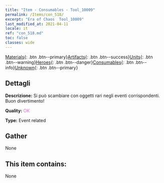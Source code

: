 ```yaml
---
title: "Item - Consumables - Tool_10009"
permalink: /Items/con_518/
excerpt: "Era of Chaos  Tool_10009"
last_modified_at: 2021-04-11
locale: it
ref: "con_518.md"
toc: false
classes: wide
---
```

 [Materials](/it/Items/){: .btn .btn--primary}[Artifacts](/it/Items/Artifacts/){: .btn .btn--success}[Units](/it/Items/Units/){: .btn .btn--warning}[Heroes](/it/Items/Heroes/){: .btn .btn--danger}[Consumables](/it/Items/Consumables/){: .btn .btn--info}[Unknown](/it/Items/Unknown/){: .btn .btn--primary}

## Dettagli
 **Descrizione:** Si può scambiare con oggetti rari negli eventi corrispondenti. Buon divertimento!

 **Quality:** <span style="color: #DA70D6">OK</span>

 **Type:** Event related

## Gather

  None

## This item contains:

  None

